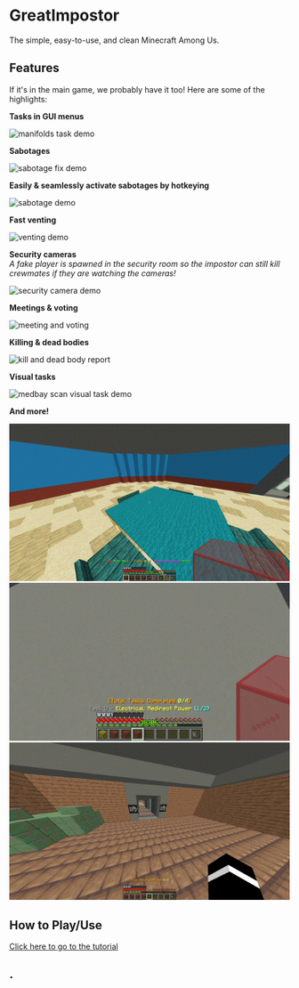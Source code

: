 # GreatImpostor

The simple, easy-to-use, and clean Minecraft Among Us.

## Features

If it's in the main game, we probably have it too! Here are some of the highlights:

**Tasks in GUI menus**

![manifolds task demo](https://raw.githubusercontent.com/greatericontop/GreatImpostor/main/assets/taskmanifolds-540p10.gif)

**Sabotages**

![sabotage fix demo](https://raw.githubusercontent.com/greatericontop/GreatImpostor/main/assets/sabotagefix-360p10.gif)

**Easily & seamlessly activate sabotages by hotkeying**

![sabotage demo](https://raw.githubusercontent.com/greatericontop/GreatImpostor/main/assets/sabotagedemo-270p10.gif)

**Fast venting**

![venting demo](https://raw.githubusercontent.com/greatericontop/GreatImpostor/main/assets/ventingdemo-360p10.gif)

**Security cameras**  
*A fake player is spawned in the security room so the impostor can still kill crewmates if they are watching the cameras!*

![security camera demo](https://raw.githubusercontent.com/greatericontop/GreatImpostor/main/assets/securitycams-360p10.gif)

**Meetings & voting**

![meeting and voting](https://raw.githubusercontent.com/greatericontop/GreatImpostor/main/assets/meetingvoting-540p10.gif)

**Killing & dead bodies**

![kill and dead body report](https://raw.githubusercontent.com/greatericontop/GreatImpostor/main/assets/killselfreport-540p10.gif)

**Visual tasks**

![medbay scan visual task demo](https://raw.githubusercontent.com/greatericontop/GreatImpostor/main/assets/medbayscan-360p10.gif)

**And more!**

![game start screen](https://raw.githubusercontent.com/greatericontop/GreatImpostor/main/assets/startscreen-360p10.gif)
![check tasks with glass](https://raw.githubusercontent.com/greatericontop/GreatImpostor/main/assets/taskglass-360p10.gif)
![fix lights sabotage showcase](https://raw.githubusercontent.com/greatericontop/GreatImpostor/main/assets/fixlightsdemo-360p10.gif)


## How to Play/Use

[Click here to go to the tutorial]()


## .